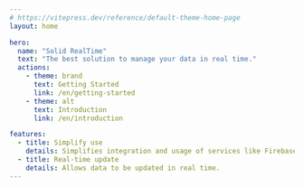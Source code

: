 ```yaml
---
# https://vitepress.dev/reference/default-theme-home-page
layout: home

hero:
  name: "Solid RealTime"
  text: "The best solution to manage your data in real time."
  actions:
    - theme: brand
      text: Getting Started
      link: /en/getting-started
    - theme: alt
      text: Introduction
      link: /en/introduction

features:
  - title: Simplify use
    details: Simplifies integration and usage of services like Firebase, Supabase, etc.
  - title: Real-time update
    details: Allows data to be updated in real time.
---
```


